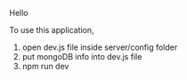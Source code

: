 Hello

To use this application, 

1. open dev.js file inside server/config folder 
2. put mongoDB info into dev.js file 
3. npm run dev
